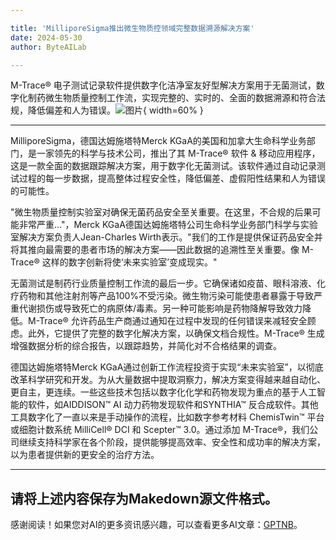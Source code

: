 ```yaml
---

title: 'MilliporeSigma推出微生物质控领域完整数据溯源解决方案'
date: 2024-05-30
author: ByteAILab

---
```


M-Trace® 电子测试记录软件提供数字化洁净室友好型解决方案用于无菌测试，数字化制药微生物质量控制工作流，实现完整的、实时的、全面的数据溯源和符合法规，降低偏差和人为错误。![图片](https://ai-techpark.com/wp-content/uploads/2024/05/MilliporeSigma-960x540.jpg){ width=60% }

---


MilliporeSigma，德国达姆施塔特Merck KGaA的美国和加拿大生命科学业务部门，是一家领先的科学与技术公司，推出了其 M-Trace® 软件 & 移动应用程序，这是一款全面的数据跟踪解决方案，用于数字化无菌测试。该软件通过自动记录测试过程的每一步数据，提高整体过程安全性，降低偏差、虚假阳性结果和人为错误的可能性。

"微生物质量控制实验室对确保无菌药品安全至关重要。在这里，不合规的后果可能非常严重..."，Merck KGaA德国达姆施塔特公司生命科学业务部门科学与实验室解决方案负责人Jean-Charles Wirth表示。"我们的工作是提供保证药品安全并将其推向最需要的患者市场的解决方案——因此数据的追溯性至关重要。像 M-Trace® 这样的数字创新将使‘未来实验室’变成现实。"

无菌测试是制药行业质量控制工作流的最后一步。它确保诸如疫苗、眼科溶液、化疗药物和其他注射剂等产品100%不受污染。微生物污染可能使患者暴露于导致严重代谢损伤或导致死亡的病原体/毒素。另一种可能影响是药物降解导致效力降低。M-Trace® 允许药品生产商通过通知在过程中发现的任何错误来减轻安全顾虑。此外，它提供了完整的数字化解决方案，以确保文档合规性。M-Trace® 生成增强数据分析的综合报告，以跟踪趋势，并简化对不合格结果的调查。

德国达姆施塔特Merck KGaA通过创新工作流程投资于实现“未来实验室”，以彻底改革科学研究和开发。为从大量数据中提取洞察力，解决方案变得越来越自动化、更自主，更连续。一些这些技术包括以数字化化学和药物发现为重点的基于人工智能的软件，如AIDDISON™ AI 动力药物发现软件和SYNTHIA™ 反合成软件。其他工具数字化了一直以来是手动操作的流程，比如数字参考材料 ChemisTwin™ 平台或细胞计数系统 MilliCell® DCI 和 Scepter™ 3.0。通过添加 M-Trace®，我们公司继续支持科学家在各个阶段，提供能够提高效率、安全性和成功率的解决方案，以为患者提供新的更安全的治疗方法。


---

请将上述内容保存为Makedown源文件格式。
---
感谢阅读！如果您对AI的更多资讯感兴趣，可以查看更多AI文章：[GPTNB](https://gptnb.com)。